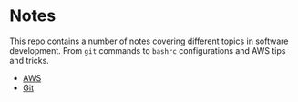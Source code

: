 # Notes

This repo contains a number of notes covering different topics in software development. From `git` commands to `bashrc` configurations and AWS tips and tricks.

- [AWS](aws.md)
- [Git](git.md)
